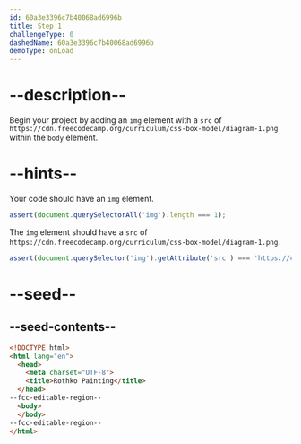 ```yaml
---
id: 60a3e3396c7b40068ad6996b
title: Step 1
challengeType: 0
dashedName: 60a3e3396c7b40068ad6996b
demoType: onLoad
---
```


# --description--

Begin your project by adding an `img` element with a `src` of `https://cdn.freecodecamp.org/curriculum/css-box-model/diagram-1.png` within the `body` element.

# --hints--

Your code should have an `img` element.

```js
assert(document.querySelectorAll('img').length === 1);
```

The `img` element should have a `src` of `https://cdn.freecodecamp.org/curriculum/css-box-model/diagram-1.png`.

```js
assert(document.querySelector('img').getAttribute('src') === 'https://cdn.freecodecamp.org/curriculum/css-box-model/diagram-1.png');
```

# --seed--

## --seed-contents--

```html
<!DOCTYPE html>
<html lang="en">
  <head>
    <meta charset="UTF-8">
    <title>Rothko Painting</title>
  </head>
--fcc-editable-region--
  <body>
  </body>
--fcc-editable-region--
</html>
```
